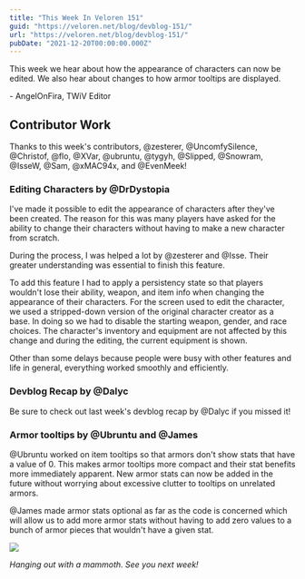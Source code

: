 ```yaml
---
title: "This Week In Veloren 151"
guid: "https://veloren.net/blog/devblog-151/"
url: "https://veloren.net/blog/devblog-151/"
pubDate: "2021-12-20T00:00:00.000Z"
---
```


This week we hear about how the appearance of characters can now be edited. We also hear about changes to how armor tooltips are displayed.

\- AngelOnFira, TWiV Editor

## Contributor Work

Thanks to this week's contributors, @zesterer, @UncomfySilence, @Christof, @flo, @XVar, @ubruntu, @tygyh, @Slipped, @Snowram, @IsseW, @Sam, @xMAC94x, and @EvenMeek!

### Editing Characters by @DrDystopia

I've made it possible to edit the appearance of characters after they've been created. The reason for this was many players have asked for the ability to change their characters without having to make a new character from scratch.

During the process, I was helped a lot by @zesterer and @Isse. Their greater understanding was essential to finish this feature.

To add this feature I had to apply a persistency state so that players wouldn't lose their ability, weapon, and item info when changing the appearance of their characters. For the screen used to edit the character, we used a stripped-down version of the original character creator as a base. In doing so we had to disable the starting weapon, gender, and race choices. The character's inventory and equipment are not affected by this change and during the editing, the current equipment is shown.

Other than some delays because people were busy with other features and life in general, everything worked smoothly and efficiently.

### Devblog Recap by @Dalyc

Be sure to check out last week's devblog recap by @Dalyc if you missed it!

### Armor tooltips by @Ubruntu and @James

@Ubruntu worked on item tooltips so that armors don't show stats that have a value of 0. This makes armor tooltips more compact and their stat benefits more immediately apparent. New armor stats can now be added in the future without worrying about excessive clutter to tooltips on unrelated armors.

@James made armor stats optional as far as the code is concerned which will allow us to add more armor stats without having to add zero values to a bunch of armor pieces that wouldn't have a given stat.

![](https://s3.eu-central-2.wasabisys.com/veloren-blog/cdn/523568428905398283/923419561024450560/screenshot_1640230672281.png)

_Hanging out with a mammoth. See you next week!_

